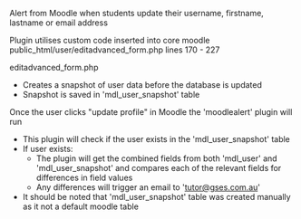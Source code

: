 Alert from Moodle when students update their username, firstname, lastname or email address

Plugin utilises custom code inserted into core moodle public_html/user/editadvanced_form.php lines 170 - 227

editadvanced_form.php

- Creates a snapshot of user data before the database is updated
- Snapshot is saved in 'mdl_user_snapshot' table

Once the user clicks "update profile" in Moodle the 'moodlealert' plugin will run

- This plugin will check if the user exists in the 'mdl_user_snapshot' table
- If user exists:
  - The plugin will get the combined fields from both 'mdl_user' and 'mdl_user_snapshot' and compares each of the relevant fields for differences in field values
  - Any differences will trigger an email to 'tutor@gses.com.au'
- It should be noted that 'mdl_user_snapshot' table was created manually as it not a default moodle table
